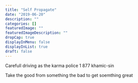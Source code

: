 ```yaml
---
title: "Self Propagate"
date: "2019-06-20"
description: ""
categories: []
featuredImage: ""
featuredImageDescription: ""
dropCap: true
displayInMenu: false
displayInList: true
draft: false
---
```


Carefull driving as the karma police
1 877 khamic-sin

Take the good from something the bad
to get soemthing great
